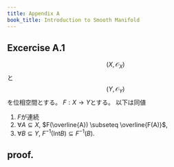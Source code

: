 ```yaml
---
title: Appendix A
book_title: Introduction to Smooth Manifold
---
```


## Excercise A.1
$$(X, \mathcal{O}_{X})$$と$$(Y, \mathcal{O}_{Y})$$を位相空間とする。
$F:X \rightarrow Y$とする。
以下は同値

1. $F$が連続
2. $\forall A \subseteq X$, $F(\overline{A}) \subseteq \overline{F(A)}$,
3. $\forall B \subseteq Y$, $F^{-1}(\mathrm{Int}B) \subseteq F^{-1}(B)$.

## proof.


